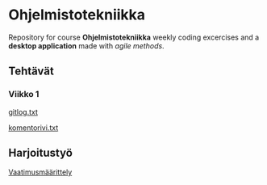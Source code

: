 # Ohjelmistotekniikka

Repository for course **Ohjelmistotekniikka** weekly coding excercises and a **desktop application** made with *agile methods*.


## Tehtävät

### Viikko 1

[gitlog.txt](https://github.com/JuhoSiitonen/ot-harjoitustyo/blob/master/laskarit/viikko1/gitlog.txt)

[komentorivi.txt](https://github.com/JuhoSiitonen/ot-harjoitustyo/blob/master/laskarit/viikko1/komentorivi.txt)

## Harjoitustyö

[Vaatimusmäärittely](https://github.com/JuhoSiitonen/ot-harjoitustyo/blob/master/documentation/vaatimusmaarittely.md)
